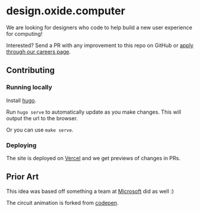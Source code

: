 # design.oxide.computer

We are looking for designers who code to help build a new user experience for computing!

Interested? Send a PR with any improvement to this repo on GitHub or [apply through our careers page](https://oxide.computer/careers/product-engineering/).

## Contributing

### Running locally

Install [hugo](https://gohugo.io/).

Run `hugo serve` to automatically update as you make changes. This will output
the url to the browser.

Or you can use `make serve`.

### Deploying

The site is deployed on [Vercel](https://vercel.com/) and we get previews of changes in PRs.

## Prior Art

This idea was based off something a team at [Microsoft](https://microsoft.github.io/join-dev-design/) did as well :)

The circuit animation is forked from [codepen](https://codepen.io/christopherprins/pen/rZZWoj).

